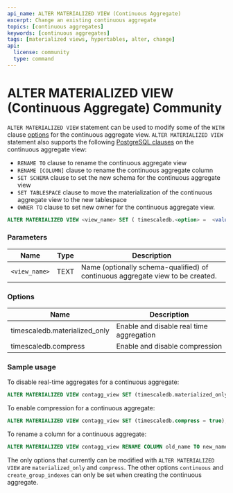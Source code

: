 ```yaml
---
api_name: ALTER MATERIALIZED VIEW (Continuous Aggregate)
excerpt: Change an existing continuous aggregate
topics: [continuous aggregates]
keywords: [continuous aggregates]
tags: [materialized views, hypertables, alter, change]
api:
  license: community
  type: command
---
```


# ALTER MATERIALIZED VIEW (Continuous Aggregate) <Tag type="community">Community</Tag>

`ALTER MATERIALIZED VIEW` statement can be used to modify some of the `WITH`
clause [options][create_materialized_view] for the continuous aggregate view.
`ALTER MATERIALIZED VIEW` statement also supports the following
[PostgreSQL clauses][postgres-alterview] on the
continuous aggregate view:

*   `RENAME TO` clause to rename the continuous aggregate view
*   `RENAME [COLUMN]` clause to rename the continuous aggregate column
*   `SET SCHEMA` clause to set the new schema for the continuous aggregate view
*   `SET TABLESPACE` clause to move the materialization of the continuous
  aggregate view to the new tablespace
*   `OWNER TO` clause to set new owner for the continuous aggregate view.

``` sql
ALTER MATERIALIZED VIEW <view_name> SET ( timescaledb.<option> =  <value> [, ... ] )
```

### Parameters

|Name|Type|Description|
|---|---|---|
| `<view_name>` | TEXT | Name (optionally schema-qualified) of continuous aggregate view to be created.|

### Options

|Name|Description|
|-|-|
|timescaledb.materialized_only|Enable and disable real time aggregation|
|timescaledb.compress|Enable and disable compression|

### Sample usage

To disable real-time aggregates for a
continuous aggregate:

```sql
ALTER MATERIALIZED VIEW contagg_view SET (timescaledb.materialized_only = true);
```

To enable compression for a continuous aggregate:

```sql
ALTER MATERIALIZED VIEW contagg_view SET (timescaledb.compress = true);
```

To rename a column for a continuous aggregate:

```sql
ALTER MATERIALIZED VIEW contagg_view RENAME COLUMN old_name TO new_name;
```

The only options that currently can be modified with `ALTER
MATERIALIZED VIEW` are `materialized_only` and `compress`. The other options
`continuous` and `create_group_indexes` can only be set when creating
the continuous aggregate.

[create_materialized_view]: /api/:currentVersion:/continuous-aggregates/create_materialized_view/#parameters
[postgres-alterview]: https://www.postgresql.org/docs/current/sql-alterview.html

